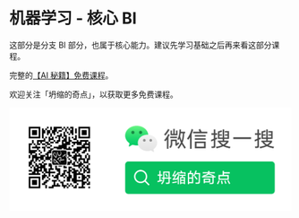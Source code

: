 # 机器学习 - 核心 BI

这部分是分支 BI 部分，也属于核心能力。建议先学习基础之后再来看这部分课程。

完整的[【AI 秘籍】免费课程](http://mp.weixin.qq.com/mp/homepage?__biz=MzA4NzE4MDQzMg==&hid=1&sn=4662a6b4305960a2e30a70c26fcefa53&scene=18#wechat_redirect)。

欢迎关注「坍缩的奇点」，以获取更多免费课程。

![欢迎订阅：坍缩的奇点](../assets/Capture-2023-11-02-164446.png)
